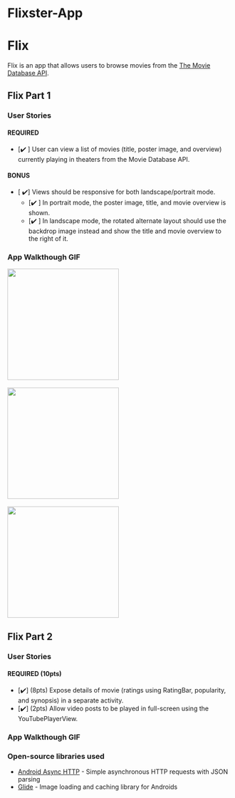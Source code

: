 # Flixster-App
# Flix
Flix is an app that allows users to browse movies from the [The Movie Database API](http://docs.themoviedb.apiary.io/#).


## Flix Part 1

### User Stories

#### REQUIRED 
- [✔️ ] User can view a list of movies (title, poster image, and overview) currently playing in theaters from the Movie Database API.

#### BONUS
- [ ✔️] Views should be responsive for both landscape/portrait mode.
   - [✔️ ] In portrait mode, the poster image, title, and movie overview is shown.
   - [✔️ ] In landscape mode, the rotated alternate layout should use the backdrop image instead and show the title and movie overview to the right of it.



### App Walkthough GIF
 
<img src="http://g.recordit.co/Fb9tAJbVMV.gif" width=250><br>
<br>
<img src="http://g.recordit.co/pj569sTmsl.gif" width=250><br>
<br>
<img src="http://g.recordit.co/a4NnUfoRIu.gif" width=250> <br>


## Flix Part 2

### User Stories

#### REQUIRED (10pts)

- [✔️] (8pts) Expose details of movie (ratings using RatingBar, popularity, and synopsis) in a separate activity.
- [✔️] (2pts) Allow video posts to be played in full-screen using the YouTubePlayerView.


### App Walkthough GIF




### Open-source libraries used

- [Android Async HTTP](https://github.com/codepath/CPAsyncHttpClient) - Simple asynchronous HTTP requests with JSON parsing
- [Glide](https://github.com/bumptech/glide) - Image loading and caching library for Androids

